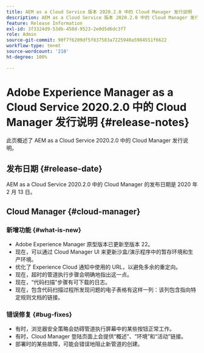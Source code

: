 ```yaml
---
title: AEM as a Cloud Service 版本 2020.2.0 中的 Cloud Manager 发行说明
description: AEM as a Cloud Service 版本 2020.2.0 中的 Cloud Manager 发行说明
feature: Release Information
exl-id: 3f3324d9-53db-458d-9523-2e0d5d6dc3f7
role: Admin
source-git-commit: 90f7f6209df5f837583a7225940a5984551f6622
workflow-type: tm+mt
source-wordcount: '210'
ht-degree: 100%

---
```


# Adobe Experience Manager as a Cloud Service 2020.2.0 中的 Cloud Manager 发行说明 {#release-notes}

此页概述了 AEM as a Cloud Service 2020.2.0 中的 Cloud Manager 发行说明。

## 发布日期 {#release-date}

AEM as a Cloud Service 2020.2.0 中的 Cloud Manager 的发布日期是 2020 年 2 月 13 日。

## Cloud Manager {#cloud-manager}

### 新增功能 {#what-is-new}

* Adobe Experience Manager 原型版本已更新至版本 22。
* 现在，可以通过 Cloud Manager UI 来更新沙盒/演示程序中的暂存环境和生产环境。
* 优化了 Experience Cloud 通知中使用的 URL，以避免多余的重定向。
* 现在，超时的管道执行步骤会明确地指出这一点。
* 现在，“代码扫描”步骤有可下载的日志。
* 现在，包含代码扫描过程所发现问题的电子表格有这样一列：该列包含指向特定规则文档的链接。

### 错误修复  {#bug-fixes}

* 有时，浏览器安全策略会妨碍管道执行屏幕中的某些按钮正常工作。
* 有时，Cloud Manager 登陆页面上会提供“概述”、“环境”和“活动”链接。
* 部署时的某些故障，可能会错误地阻止新管道的创建。
